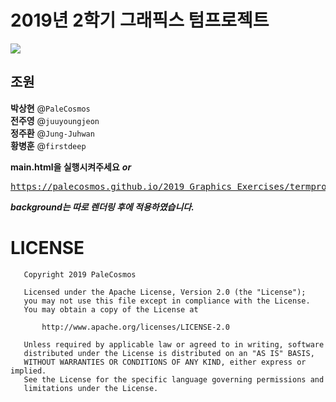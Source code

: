 # 2019년 2학기 그래픽스 텀프로젝트

![](temp.gif)

## 조원

**박상현** @`PaleCosmos`</br>
**전주영** @`juuyoungjeon`</br>
**정주환** @`Jung-Juhwan`</br>
**황병훈** @`firstdeep`</br>

**main.html을 실행시켜주세요**
***or***
<pre><a href="https://palecosmos.github.io/2019_Graphics_Exercises/termproject/project1/main.html">https://palecosmos.github.io/2019_Graphics_Exercises/termproject/project1/main.html</a></pre>

***background는 따로 렌더링 후에 적용하였습니다.***

# LICENSE
```
   Copyright 2019 PaleCosmos

   Licensed under the Apache License, Version 2.0 (the "License");
   you may not use this file except in compliance with the License.
   You may obtain a copy of the License at

       http://www.apache.org/licenses/LICENSE-2.0

   Unless required by applicable law or agreed to in writing, software
   distributed under the License is distributed on an "AS IS" BASIS,
   WITHOUT WARRANTIES OR CONDITIONS OF ANY KIND, either express or implied.
   See the License for the specific language governing permissions and
   limitations under the License.
```
